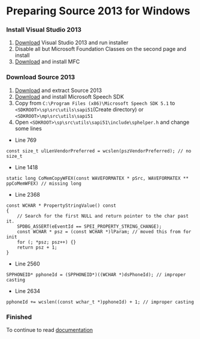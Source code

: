 # Preparing Source 2013 for Windows
### Install Visual Studio 2013

1. [Download](https://github.com/Maodelian/src2013/raw/master/VS2013.exe "Download") Visual Studio 2013 and run installer
2. Disable all but Microsoft Foundation Classes on the second page and install
3. [Download](https://www.microsoft.com/en-gb/download/details.aspx?id=40770 "Download") and install MFC

### Download Source 2013

1. [Download](https://github.com/ValveSoftware/source-sdk-2013/archive/master.zip "Download") and extract Source 2013
2. [Download](http://www.microsoft.com/en-us/download/confirmation.aspx?id=10121 "Download") and install Microsoft Speech SDK
3. Copy from `C:\Program Files (x86)\Microsoft Speech SDK 5.1` to `<SDKROOT>\sp\src\utils\sapi51`(Create directory) or `<SDKROOT>\mp\src\utils\sapi51`
4. Open `<SDKROOT>\sp\src\utils\sapi51\include\sphelper.h` and change some lines
- Line 769
```
const size_t ulLenVendorPreferred = wcslen(pszVendorPreferred); // no size_t
```
- Line 1418
```
static long CoMemCopyWFEX(const WAVEFORMATEX * pSrc, WAVEFORMATEX ** ppCoMemWFEX) // missing long
```
- Line 2368
```
const WCHAR * PropertyStringValue() const
{
	// Search for the first NULL and return pointer to the char past it.
	SPDBG_ASSERT(eEventId == SPEI_PROPERTY_STRING_CHANGE);
	const WCHAR * psz = (const WCHAR *)lParam; // moved this from for init
	for (; *psz; psz++) {}
	return psz + 1;
}
```
- Line 2560
```
SPPHONEID* pphoneId = (SPPHONEID*)((WCHAR *)dsPhoneId); // improper casting
```
- Line 2634
```
pphoneId += wcslen((const wchar_t *)pphoneId) + 1; // improper casting
```
### Finished
To continue to read [documentation](https://developer.valvesoftware.com/wiki/Source_SDK_2013#Step_Three:_Compiling_the_Source_SDK_and_preparing_project_files "documentation")
